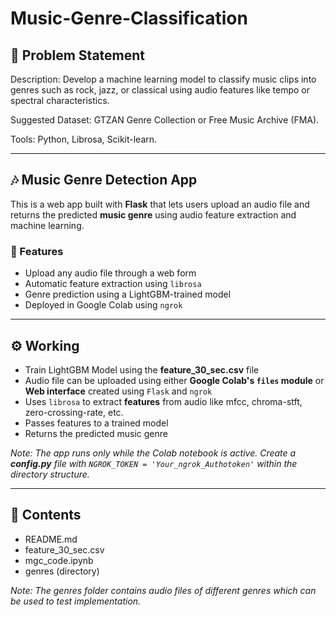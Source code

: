 # Music-Genre-Classification

## 📄 Problem Statement 
Description: Develop a machine learning model to classify music clips into genres such as rock, jazz, or classical using audio features like tempo or spectral characteristics. 

Suggested Dataset: GTZAN Genre Collection or Free Music Archive (FMA). 

Tools: Python, Librosa, Scikit-learn.

---

## 🎶 Music Genre Detection App

This is a web app built with **Flask** that lets users upload an audio file and returns the predicted **music genre** using audio feature extraction and machine learning.

### 🚀 Features

- Upload any audio file through a web form
- Automatic feature extraction using `librosa`
- Genre prediction using a LightGBM-trained model
- Deployed in Google Colab using `ngrok`

---
## ⚙️ Working

- Train LightGBM Model using the **feature_30_sec.csv** file
- Audio file can be uploaded using either **Google Colab's `files` module** or **Web interface** created using `Flask` and `ngrok`
- Uses `librosa` to extract **features** from audio like mfcc, chroma-stft, zero-crossing-rate, etc.
- Passes features to a trained model
- Returns the predicted music genre

*Note: The app runs only while the Colab notebook is active.
Create a **config.py** file with `NGROK_TOKEN = 'Your_ngrok_Authotoken'` within the directory structure.*

---
## 📂 Contents 
- README.md
- feature_30_sec.csv
- mgc_code.ipynb
- genres (directory)

*Note: The genres folder contains audio files of different genres which can be used to test implementation.*

